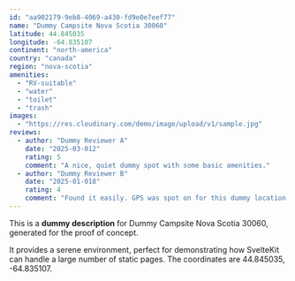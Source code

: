 ```yaml
---
id: "aa902179-9eb8-4069-a430-fd9e0e7eef77"
name: "Dummy Campsite Nova Scotia 30060"
latitude: 44.845035
longitude: -64.835107
continent: "north-america"
country: "canada"
region: "nova-scotia"
amenities:
  - "RV-suitable"
  - "water"
  - "toilet"
  - "trash"
images:
  - "https://res.cloudinary.com/demo/image/upload/v1/sample.jpg"
reviews:
  - author: "Dummy Reviewer A"
    date: "2025-03-012"
    rating: 5
    comment: "A nice, quiet dummy spot with some basic amenities."
  - author: "Dummy Reviewer B"
    date: "2025-01-018"
    rating: 4
    comment: "Found it easily. GPS was spot on for this dummy location."
---
```


This is a **dummy description** for Dummy Campsite Nova Scotia 30060, generated for the proof of concept.

It provides a serene environment, perfect for demonstrating how SvelteKit can handle a large number of static pages. The coordinates are 44.845035, -64.835107.
